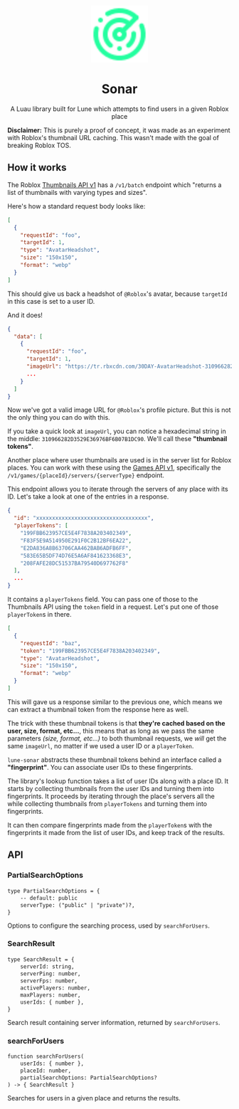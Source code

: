 <div align="center">
	<img src="assets/logo.svg" width="128" alt="Logo"/>
	<h1>Sonar</h1>
	<p>A Luau library built for Lune which attempts to find users in a given Roblox place</p>
</div>

**Disclaimer:** This is purely a proof of concept, it was made as an experiment with Roblox's thumbnail URL caching. This wasn't made with the goal of breaking Roblox TOS.

## How it works

The Roblox [Thumbnails API v1](https://thumbnails.roblox.com/docs/index.html) has a `/v1/batch` endpoint which "returns a list of thumbnails with varying types and sizes".

Here's how a standard request body looks like:

```json
[
  {
    "requestId": "foo",
    "targetId": 1,
    "type": "AvatarHeadshot",
    "size": "150x150",
    "format": "webp"
  }
]
```

This should give us back a headshot of `@Roblox`'s avatar, because `targetId` in this case is set to a user ID.

And it does!

```json
{
  "data": [
    {
      "requestId": "foo",
      "targetId": 1,
      "imageUrl": "https://tr.rbxcdn.com/30DAY-AvatarHeadshot-310966282D3529E36976BF6B07B1DC90-Png/150/150/AvatarHeadshot/Webp/noFilter",
      ...
    }
  ]
}
```

Now we've got a valid image URL for `@Roblox`'s profile picture. But this is not the only thing you can do with this.

If you take a quick look at `imageUrl`, you can notice a hexadecimal string in the middle: `310966282D3529E36976BF6B07B1DC90`. We'll call these **"thumbnail tokens"**.

Another place where user thumbnails are used is in the server list for Roblox places. You can work with these using the [Games API v1](https://games.roblox.com/docs/index.html?urls.primaryName=Games%20Api%20v1), specifically the `/v1/games/{placeId}/servers/{serverType}` endpoint.

This endpoint allows you to iterate through the servers of any place with its ID. Let's take a look at one of the entries in a response.

```json
{
  "id": "xxxxxxxxxxxxxxxxxxxxxxxxxxxxxxxxxxx",
  "playerTokens": [
    "199FBB623957CE5E4F7838A203402349",
    "F83F5E9A514950E291F0C2B12BF6EA22",
    "E2DA836A8B63706CAA462BAB6ADFB6FF",
    "583E65B5DF74D76E5A6AF841623368E3",
    "208FAFE28DC51537BA79540D697762F8"
  ],
  ...
}
```

It contains a `playerTokens` field. You can pass one of those to the Thumbnails API using the `token` field in a request. Let's put one of those `playerToken`s in there.

```json
[
  {
    "requestId": "baz",
    "token": "199FBB623957CE5E4F7838A203402349",
    "type": "AvatarHeadshot",
    "size": "150x150",
    "format": "webp"
  }
]
```

This will gave us a response similar to the previous one, which means we can extract a thumbnail token from the response here as well.

The trick with these thumbnail tokens is that **they're cached based on the user, size, format, etc...**, this means that as long as we pass the same parameters _(size, format, etc...)_ to both thumbnail requests, we _will_ get the same `imageUrl`, no matter if we used a user ID or a `playerToken`.

`lune-sonar` abstracts these thumbnail tokens behind an interface called a **"fingerprint"**. You can associate user IDs to these fingerprints.

The library's lookup function takes a list of user IDs along with a place ID. It starts by collecting thumbnails from the user IDs and turning them into fingerprints. It proceeds by iterating through the place's servers all the while collecting thumbnails from `playerTokens` and turning them into fingerprints.

It can then compare fingerprints made from the `playerToken`s with the fingerprints it made from the list of user IDs, and keep track of the results.

## API

### PartialSearchOptions

```luau
type PartialSearchOptions = {
    -- default: public
    serverType: ("public" | "private")?,
}
```

Options to configure the searching process, used by `searchForUsers`.

### SearchResult

```luau
type SearchResult = {
    serverId: string,
    serverPing: number,
    serverFps: number,
    activePlayers: number,
    maxPlayers: number,
    userIds: { number },
}
```

Search result containing server information, returned by `searchForUsers`.

### searchForUsers

```luau
function searchForUsers(
    userIds: { number },
    placeId: number,
    partialSearchOptions: PartialSearchOptions?
) -> { SearchResult }
```

Searches for users in a given place and returns the results.
